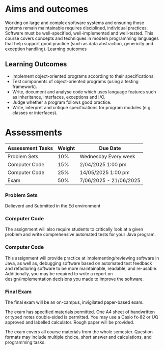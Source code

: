 # Aims and outcomes

Working on large and complex software systems and ensuring those systems remain maintainable requires disciplined, individual practices. Software must be well-specified, well-implemented and well-tested. This course covers concepts and techniques in modern programming languages that help support good practice (such as data abstraction, genericity and exception handling).
Learning outcomes

## Learning Outcomes
- Implement object-oriented programs according to their specifications.
- Test components of object-oriented programs (using a testing framework).
- Write, document and analyse code which uses language features such as inheritance, interfaces, exceptions and I/O.
- Judge whether a program follows good practice.
- Write, interpret and critique specifications for program modules (e.g. classes or interfaces).

# Assessments

| Assessment Tasks | Weight | Due Date |
|---|---|---|
| Problem Sets | 10% | Wednesday Every week |
| Computer Code | 15% | 2/04/2025 1:00 pm |
| Computer Code | 25% | 14/05/2025 1:00 pm |
| Exam | 50% | 7/06/2025 - 21/06/2025 |

### Problem Sets
Delieverd and Submitted in the Ed environment

### Computer Code
The assignment will also require students to critically look at a given problem and write comprehensive automated tests for your Java program.

### Computer Code
This assignment will provide practice at implementing/reviewing software in Java, as well as, debugging software based on automated test feedback and refactoring 
software to be more maintainable, readable, and re-usable. Additionally, you may be required to write a report on design/implementation decisions you made to improve the 
software.

### Final Exam
The final exam will be an on-campus, invigilated paper-based exam.

The exam has specified materials permitted. One A4 sheet of handwritten or typed notes double-sided is permitted. You may use a Casio fx-82 or UQ approved and 
labelled calculator. Rough paper will be provided.

The exam covers all course materials from the whole semester. Question formats may include multiple choice, short answer and calculations, and programming tasks. 

